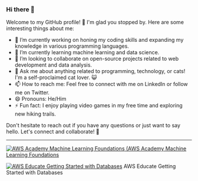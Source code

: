 ### Hi there 👋


Welcome to my GitHub profile! 👋
I'm glad you stopped by. Here are some interesting things about me:

- 🔭 I’m currently working on honing my coding skills and expanding my knowledge in various programming languages.
- 🌱 I’m currently learning machine learning and data science.
- 👯 I’m looking to collaborate on open-source projects related to web development and data analysis.
- 💬 Ask me about anything related to programming, technology, or cats! I'm a self-proclaimed cat lover. 😺
- 📫 How to reach me: Feel free to connect with me on LinkedIn or follow me on Twitter.
- 😄 Pronouns: He/Him
- ⚡ Fun fact: I enjoy playing video games in my free time and exploring new hiking trails.

Don't hesitate to reach out if you have any questions or just want to say hello. Let's connect and collaborate! 🚀

____________________________________________________________________________________________________________________

[![AWS Academy Machine Learning Foundations](https://images.credly.com/size/38x38/images/254b883a-44a3-4cec-b6f2-946a80522b39/image.png) (AWS Academy Machine Learning Foundations ](https://www.credly.com/badges/0ffc2df5-01aa-4fab-a209-2d2d88f37316/public_url) 

[![AWS Educate Getting Started with Databases](https://images.credly.com/size/38x38/images/6f135924-7645-4bd2-ab68-3bc0b49c7e27/image.png)](https://www.credly.com/badges/1ae9b18e-7537-4293-8bfc-8323b8c12027/public_url) AWS Educate Getting Started with Databases

